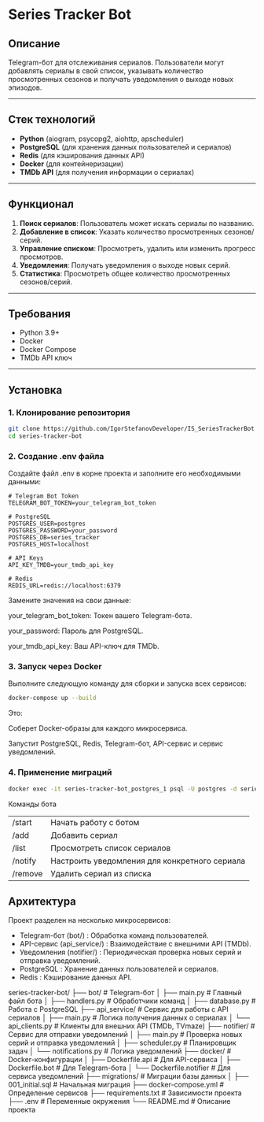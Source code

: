 # Series Tracker Bot

## Описание
Telegram-бот для отслеживания сериалов. Пользователи могут добавлять сериалы в свой список, указывать количество просмотренных сезонов и получать уведомления о выходе новых эпизодов.

---

## Стек технологий
- **Python** (aiogram, psycopg2, aiohttp, apscheduler)
- **PostgreSQL** (для хранения данных пользователей и сериалов)
- **Redis** (для кэширования данных API)
- **Docker** (для контейнеризации)
- **TMDb API** (для получения информации о сериалах)

---

## Функционал
1. **Поиск сериалов**: Пользователь может искать сериалы по названию.
2. **Добавление в список**: Указать количество просмотренных сезонов/серий.
3. **Управление списком**: Просмотреть, удалить или изменить прогресс просмотров.
4. **Уведомления**: Получать уведомления о выходе новых серий.
5. **Статистика**: Просмотреть общее количество просмотренных сезонов/серий.

---

## Требования
- Python 3.9+
- Docker
- Docker Compose
- TMDb API ключ

---

## Установка

### 1. Клонирование репозитория
```bash
git clone https://github.com/IgorStefanovDeveloper/IS_SeriesTrackerBot
cd series-tracker-bot
```
### 2. Создание .env файла
Создайте файл .env в корне проекта и заполните его необходимыми данными:
```plaintext
# Telegram Bot Token
TELEGRAM_BOT_TOKEN=your_telegram_bot_token

# PostgreSQL
POSTGRES_USER=postgres
POSTGRES_PASSWORD=your_password
POSTGRES_DB=series_tracker
POSTGRES_HOST=localhost

# API Keys
API_KEY_TMDB=your_tmdb_api_key

# Redis
REDIS_URL=redis://localhost:6379
```
Замените значения на свои данные:

your_telegram_bot_token: Токен вашего Telegram-бота.

your_password: Пароль для PostgreSQL.

your_tmdb_api_key: Ваш API-ключ для TMDb.

### 3. Запуск через Docker

Выполните следующую команду для сборки и запуска всех сервисов:
```bash
docker-compose up --build
```
Это:

Соберет Docker-образы для каждого микросервиса.

Запустит PostgreSQL, Redis, Telegram-бот, API-сервис и сервис уведомлений.
###  4. Применение миграций
```bash
docker exec -it series-tracker-bot_postgres_1 psql -U postgres -d series_tracker -f /path/to/migrations/001_initial.sql
```

Команды бота
<table>
<tr>
<td>/start</td>
<td>Начать работу с ботом</td>
</tr>
<tr>
<td>/add</td>
<td>Добавить сериал</td>
</tr>
<tr>
<td>/list</td>
<td>Просмотреть список сериалов</td>
</tr>
<tr>
<td>/notify</td>
<td>Настроить уведомления для конкретного сериала</td>
</tr>
<tr>
<td>/remove</td>
<td>Удалить сериал из списка</td>
</tr>
</table>

## Архитектура

Проект разделен на несколько микросервисов:

 - Telegram-бот (bot/) : Обработка команд пользователей.
 - API-сервис (api_service/) : Взаимодействие с внешними API (TMDb).
 - Уведомления (notifier/) : Периодическая проверка новых серий и отправка уведомлений.
 - PostgreSQL : Хранение данных пользователей и сериалов.
 - Redis : Кэширование данных API.


series-tracker-bot/
├── bot/                        # Telegram-бот
│   ├── main.py                 # Главный файл бота
│   ├── handlers.py             # Обработчики команд
│   ├── database.py             # Работа с PostgreSQL
├── api_service/                # Сервис для работы с API сериалов
│   ├── main.py                 # Логика получения данных о сериалах
│   └── api_clients.py          # Клиенты для внешних API (TMDb, TVmaze)
├── notifier/                   # Сервис для отправки уведомлений
│   ├── main.py                 # Проверка новых серий и отправка уведомлений
│   ├── scheduler.py            # Планировщик задач
│   └── notifications.py        # Логика уведомлений
├── docker/                     # Docker-конфигурации
│   ├── Dockerfile.api          # Для API-сервиса
│   ├── Dockerfile.bot          # Для Telegram-бота
│   └── Dockerfile.notifier     # Для сервиса уведомлений
├── migrations/                 # Миграции базы данных
│   ├── 001_initial.sql         # Начальная миграция
├── docker-compose.yml          # Определение сервисов
├── requirements.txt            # Зависимости проекта
├── .env                        # Переменные окружения
└── README.md                   # Описание проекта
